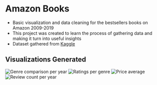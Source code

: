 # Amazon Books

- Basic visualization and data cleaning for the bestsellers books on Amazon 2009-2019
- This project was created to learn the process of gathering data and making it turn into useful insights
- Dataset gathered from [Kaggle](https://www.kaggle.com/datasets/sootersaalu/amazon-top-50-bestselling-books-2009-2019)


## Visualizations Generated

<img src="https://i.imgur.com/PfHZFLV.png" alt="Genre comparison per year">
<img src="https://i.imgur.com/KlAbt51.png" alt="Ratings per genre">
<img src="https://i.imgur.com/t8Aajtm.png" alt="Price average">
<img src="https://i.imgur.com/bVFFsMu.png" alt="Review count per year">
